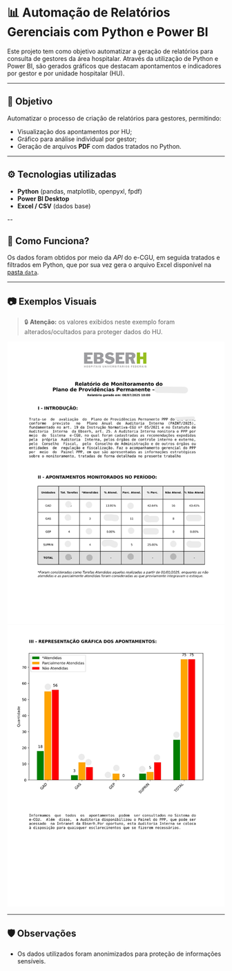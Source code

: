 # 📊 Automação de Relatórios Gerenciais com Python e Power BI

Este projeto tem como objetivo automatizar a geração de relatórios para consulta de gestores da área hospitalar. Através da utilização de Python e Power BI, são gerados gráficos que destacam apontamentos e indicadores por gestor e por unidade hospitalar (HU).

---

## 🎯 Objetivo

Automatizar o processo de criação de relatórios para gestores, permitindo:
- Visualização dos apontamentos por HU;
- Gráfico para análise individual por gestor;
- Geração de arquivos **PDF** com dados tratados no Python.

---

## ⚙️ Tecnologias utilizadas

- **Python** (pandas, matplotlib, openpyxl, fpdf)
- **Power BI Desktop**
- **Excel / CSV** (dados base)

-- 

## 🧠 Como Funciona?
Os dados foram obtidos por meio da _API_ do e-CGU, em seguida tratados e filtrados em Python, que por sua vez gera o arquivo Excel disponível na [pasta `data`](https://github.com/brunomatsuda/Relatorio-Gestores/tree/main/data).


  ---

## 📷 Exemplos Visuais
> 🔒 **Atenção:** os valores exibidos neste exemplo foram alterados/ocultados para proteger dados do HU.

![Exemplo1](https://github.com/brunomatsuda/Relatorio-Gestores/blob/main/images/CHC-UFPR_page-0001.jpg?raw=true)
![Exemplo2](https://github.com/brunomatsuda/Relatorio-Gestores/blob/main/images/CHC-UFPR_page-0002.jpg?raw=true)

---

## 🛡️ Observações
- Os dados utilizados foram anonimizados para proteção de informações sensíveis.

